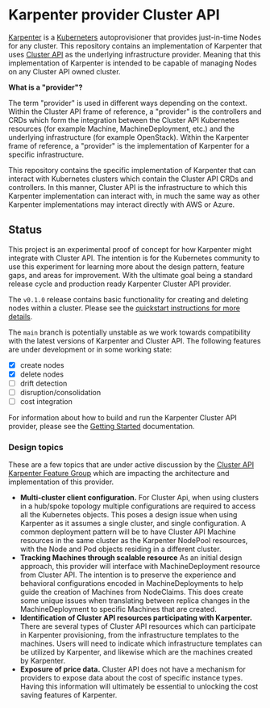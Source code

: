 # Karpenter provider Cluster API

[Karpenter][karpenter] is a [Kuberneters][kubernetes] autoprovisioner that
provides just-in-time Nodes for any cluster. This repository contains an
implementation of Karpenter that uses [Cluster API][clusterapi] as the
underlying infrastructure provider. Meaning that this implementation of
Karpenter is intended to be capable of managing Nodes on any Cluster API
owned cluster.

**What is a "provider"?**

The term "provider" is used in different ways depending on the context. Within the
Cluster API frame of reference, a "provider" is the controllers and CRDs
which form the integration between the Cluster API Kubernetes resources (for example Machine,
MachineDeployment, etc.) and the underlying infrastructure (for example OpenStack).
Within the Karpenter frame of reference, a "provider" is the implementation of Karpenter
for a specific infrastructure.

This repository contains the specific implementation of Karpenter that can interact with Kubernetes
clusters which contain the Cluster API CRDs and controllers. In this manner, Cluster API
is the infrastructure to which this Karpenter implementation can interact with, in much the
same way as other Karpenter implementations may interact directly with AWS or Azure.

## Status

This project is an experimental proof of concept for how Karpenter might integrate with Cluster API.
The intention is for the Kubernetes community to use this experiment for learning more about the
design pattern, feature gaps, and areas for improvement. With the ultimate goal being a standard release
cycle and production ready Karpenter Cluster API provider.

The `v0.1.0` release contains basic functionality for creating and deleting nodes within a cluster.
Please see the [quickstart instructions for more details](docs/docs/getting-started.md).

The `main` branch is potentially unstable as we work towards compatibility with the latest versions
of Karpenter and Cluster API. The following features are under development or in some working state:

- [x] create nodes
- [x] delete nodes
- [ ] drift detection
- [ ] disruption/consolidation
- [ ] cost integration

For information about how to build and run the Karpenter Cluster API provider, please
see the [Getting Started](docs/docs/getting-started.md) documentation.

### Design topics

These are a few topics that are under active discussion by the
[Cluster API Karpenter Feature Group][cakfg] which are impacting
the architecture and implementation of this provider.

* **Multi-cluster client configuration.**
  For Cluster Api, when using clusters in a hub/spoke topology multiple configurations
  are required to access all the Kubernetes objects. This poses a design issue when
  using Karpenter as it assumes a single cluster, and single configuration. A common
  deployment pattern will be to have Cluster API Machine resources in the same cluster
  as the Karpenter NodePool resources, with the Node and Pod objects residing in a
  different cluster.
* **Tracking Machines through scalable resource**
  As an initial design approach, this provider will interface with MachineDeployment
  resource from Cluster API. The intention is to preserve the experience and behavioral
  configurations encoded in MachineDeployments to help guide the creation of Machines
  from NodeClaims. This does create some unique issues when translating between replica
  changes in the MachineDeployment to specific Machines that are created.
* **Identification of Cluster API resources participating with Karpenter.**
  There are several types of Cluster API resources which can participate in Karpenter
  provisioning, from the infrastructure templates to the machines. Users will need to
  indicate which infrastructure templates can be utilized by Karpenter, and likewise
  which are the machines created by Karpenter.
* **Exposure of price data.**
  Cluster API does not have a mechanism for providers to expose data about the cost of
  specific instance types. Having this information will ultimately be essential to
  unlocking the cost saving features of Karpenter.

[karpenter]: https://karpenter.sh
[kubernetes]: https://kubernetes.io
[clusterapi]: https://cluster-api.sigs.k8s.io
[kci]: https://github.com/kubernetes-sigs/karpenter/blob/main/pkg/cloudprovider/types.go
[cakfg]: https://github.com/kubernetes-sigs/cluster-api/blob/main/docs/community/20231018-karpenter-integration.md
